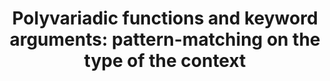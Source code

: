 ---
title: ! 'Polyvariadic functions and keyword arguments: pattern-matching on the type
  of the context'
url: http://okmij.org/ftp/Haskell/polyvariadic.html
authors:
- Oleg Kiselyov
type: article
tags:
- polyvariadic functions
doHaskell-type: blog post
dohaskell-year: 2009
---